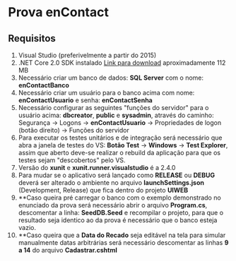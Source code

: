 # Prova enContact

## Requisitos

1. Visual Studio (preferivelmente a partir do 2015)
2. .NET Core 2.0 SDK instalado [Link para download](https://dotnet.microsoft.com/download/dotnet-core/thank-you/sdk-2.0.0-windows-x64-installer) aproximadamente 112 MB
3. Necessário criar um banco de dados: __SQL Server__ com o nome: __enContactBanco__
4. Necessário criar um usuário para o banco acima com nome: __enContactUsuario__ e senha: __enContactSenha__
5. Necessário configurar as seguintes "funções do servidor" para o usuário acima: __dbcreator__, __public__ e __sysadmin__, através do caminho: Segurança -> Logons -> __enContactUsuario__ -> Propriedades de logon (botão direito) -> Funções do servidor
6. Para executar os testes unitários e de integração será necessário que abra a janela de testes do VS: __Botão Test__ -> __Windows__ -> __Test Explorer__, assim que aberto deve-se realizar o rebuild da aplicação para que os testes sejam "descobertos" pelo VS.
7. Versão do __xunit__ e __xunit.runner.visualstudio__ é a 2.4.0
8. Para mudar se o aplicativo será lançado como __RELEASE__ ou __DEBUG__ deverá ser alterado o ambiente no arquivo __launchSettings.json__ (Development, Release) que fica dentro do projeto __UIWEB__
8. **Caso queira pré carregar o banco com o exemplo demonstrado no enunciado da prova será necessário abrir o arquivo __Program.cs__, descomentar a linha: __SeedDB.Seed__ e recompilar o projeto, para que o resultado seja identico ao da prova é necessário que o banco esteja vazio.
9. **Caso queira que a __Data do Recado__ seja editável na tela para simular manualmente datas arbitrárias será necessário descomentar as linhas __9 a 14__ do arquivo __Cadastrar.cshtml__
